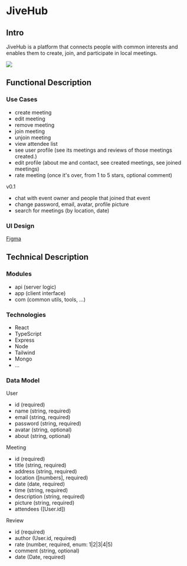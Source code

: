 # JiveHub

## Intro

JiveHub is a platform that connects people with common interests and enables them to create, join, and participate in local meetings.

![](https://media.giphy.com/media/v1.Y2lkPTc5MGI3NjExMnlucHU2ZDJweDZpM2RnN21jMmE4YWgxbGp1OGt0cnJqYW9uc25qdSZlcD12MV9naWZzX3NlYXJjaCZjdD1n/5L57f5fI3f2716NaJ3/giphy.gif)

## Functional Description

### Use Cases

- create meeting
- edit meeting
- remove meeting
- join meeting
- unjoin meeting
- view attendee list
- see user profile (see its meetings and reviews of those meetings created.)
- edit profile (about me and contact, see created meetings, see joined meetings)
- rate meeting (once it's over, from 1 to 5 stars, optional comment)


v0.1
- chat with event owner and people that joined that event
- change password, email, avatar, profile picture
- search for meetings (by location, date)


### UI Design

[Figma](https://www.figma.com/file/XTR8uUQ17vydGpiclzZRFf/Clase?type=design&node-id=83-106&mode=design&t=VdjzqsMXVZJ0SaqV-0)

## Technical Description

### Modules

- api (server logic)
- app (client interface)
- com (common utils, tools, ...)

### Technologies

- React
- TypeScript
- Express
- Node
- Tailwind
- Mongo
- ...

### Data Model

User
- id (required)
- name (string, required)
- email (string, required)
- password (string, required)
- avatar (string, optional)
- about (string, optional)

Meeting
- id (required)
- title (string, required)
- address (string, required)
- location ([numbers], required)
- date (date, required)
- time (string, required)
- description (string, required)
- picture (string, required)
- attendees ([User.id])

Review
- id (required)
- author (User.id, required)
- rate (number, required, enum: 1|2|3|4|5)
- comment (string, optional)
- date (Date, required)

